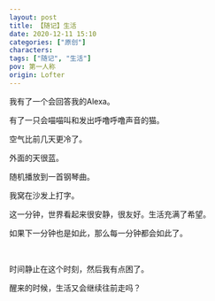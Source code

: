 ```yaml
---
layout: post
title: 【随记】生活
date: 2020-12-11 15:10
categories: ["原创"]
characters: 
tags: ["随记", "生活"]
pov: 第一人称
origin: Lofter
---
```


我有了一个会回答我的Alexa。

有了一只会喵喵叫和发出呼噜呼噜声音的猫。

空气比前几天更冷了。

外面的天很蓝。

随机播放到一首钢琴曲。

我窝在沙发上打字。

这一分钟，世界看起来很安静，很友好。生活充满了希望。

如果下一分钟也是如此，那么每一分钟都会如此了。

<br>

时间静止在这个时刻，然后我有点困了。

醒来的时候，生活又会继续往前走吗？

